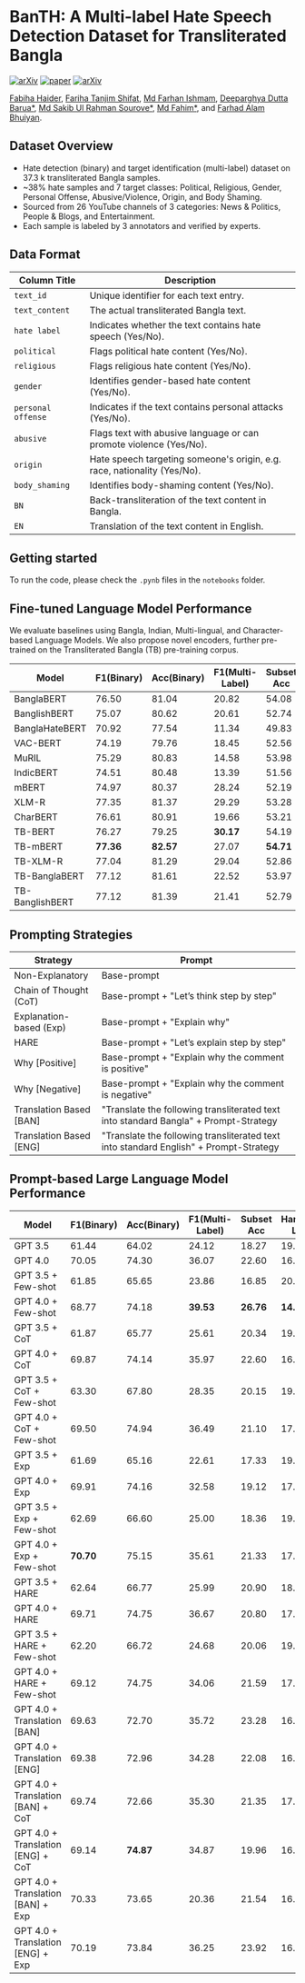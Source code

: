 # BanTH: A Multi-label Hate Speech Detection Dataset for Transliterated Bangla

[![arXiv](https://img.shields.io/badge/arXiv-2410.13281-b31b1b.svg?logo=arxiv)](https://arxiv.org/abs/2410.13281)
[![paper](https://img.shields.io/badge/Paper_Status-In--Review-yellow)](https://arxiv.org/abs/2410.13281)
[![arXiv](https://img.shields.io/badge/Code-farhanishmam/BanTH-blue?logo=GitHub)](https://github.com/farhanishmam/BanTH)

[Fabiha Haider](https://github.com/FabihaHaider),
[Fariha Tanjim Shifat](https://github.com/fariha6412),
[Md Farhan Ishmam](https://farhanishmam.github.io/),
[Deeparghya Dutta Barua*](https://github.com/arg274), 
[Md Sakib Ul Rahman Sourove*](https://github.com/souroveskb), 
[Md Fahim*](https://github.com/md-fahim/), and
[Farhad Alam Bhuiyan](https://github.com/pdfarhad).

## Dataset Overview
- Hate detection (binary) and target identification (multi-label) dataset on 37.3 k transliterated Bangla samples.
- ~38% hate samples and 7 target classes: Political, Religious, Gender, Personal Offense, Abusive/Violence, Origin, and Body Shaming.
- Sourced from 26 YouTube channels of 3 categories: News & Politics, People & Blogs, and Entertainment.
- Each sample is labeled by 3 annotators and verified by experts.

## Data Format

| **Column Title**             | **Description**                                  |
|----------------------------|------------------------------------------------|
| `text_id`                  | Unique identifier for each text entry.         |
| `text_content`             | The actual transliterated Bangla text.        |
| `hate label`               | Indicates whether the text contains hate speech (Yes/No). |
| `political`              | Flags political hate content (Yes/No). |
| `religious`          | Flags religious hate content (Yes/No). |
| `gender`                   | Identifies gender-based hate content (Yes/No). |
| `personal offense`         | Indicates if the text contains personal attacks (Yes/No). |
| `abusive`                  | Flags text with abusive language or can promote violence (Yes/No).   |
| `origin`                   | Hate speech targeting someone's origin, e.g. race, nationality (Yes/No).   |
| `body_shaming`             | Identifies body-shaming content (Yes/No).      |
| `BN`   | Back-transliteration of the text content in Bangla. |
| `EN`      | Translation of the text content in English.       |

## Getting started

To run the code, please check the `.pynb` files in the `notebooks` folder.

## Fine-tuned Language Model Performance
We evaluate baselines using Bangla, Indian, Multi-lingual, and Character-based Language Models. We also propose novel encoders, further pre-trained on the Transliterated Bangla (TB) pre-training corpus.

|Model           | F1(Binary) | Acc(Binary) | F1(Multi-Label) | Subset Acc | Hamming Loss |
|-----------------|----------|----------|----------|----------|----------|
| BanglaBERT      | 76.50    | 81.04    | 20.82    | 54.08    | 7.26     |
| BanglishBERT    | 75.07    | 80.62    | 20.61    | 52.74    | 7.42     |
| BanglaHateBERT  | 70.92    | 77.54    | 11.34    | 49.83    | 7.97     |
| VAC-BERT        | 74.19    | 79.76    | 18.45    | 52.56    | 7.50     |
| MuRIL    | 75.29    | 80.83    | 14.58    | 53.98    | 7.55     |
| IndicBERT| 74.51    | 80.48    | 13.39    | 51.56    | 7.88     |
| mBERT    | 74.97    | 80.37    | 28.24    | 52.19    | 7.78     |
| XLM-R    | 77.35    | 81.37    | 29.29    | 53.28    | 7.23     |
| CharBERT  | 76.61    | 80.91    | 19.66    | 53.21    | 7.44     |
| TB-BERT           | 76.27    | 79.25    | **30.17**| 54.19    | **7.18** |
| TB-mBERT          | **77.36**| **82.57**| 27.07    | **54.71**| 7.28     |
| TB-XLM-R          | 77.04    | 81.29    | 29.04    | 52.86    | 7.26     |
| TB-BanglaBERT     | 77.12    | 81.61    | 22.52    | 53.97    | 7.37     |
| TB-BanglishBERT   | 77.12    | 81.39    | 21.41    | 52.79    | 7.42     |

## Prompting Strategies

| Strategy               | Prompt                                                                                       |
|-------------------------------|----------------------------------------------------------------------------------------------|
| Non-Explanatory               | Base-prompt                                                                                  |
| Chain of Thought (CoT)        | Base-prompt + "Let’s think step by step"                                                     |
| Explanation-based (Exp)       | Base-prompt + "Explain why"                                                                  |
| HARE                          | Base-prompt + "Let’s explain step by step"                                                   |
| Why [Positive]                | Base-prompt + "Explain why the comment is positive"                                          |
| Why [Negative]                | Base-prompt + "Explain why the comment is negative"                                          |
| Translation Based [BAN]       | "Translate the following transliterated text into standard Bangla" + Prompt-Strategy         |
| Translation Based [ENG]       | "Translate the following transliterated text into standard English" + Prompt-Strategy        |

## Prompt-based Large Language Model Performance
|Model           | F1(Binary) | Acc(Binary) | F1(Multi-Label) | Subset Acc | Hamming Loss |
|----------------------------|----------|----------|----------|----------|----------|
| GPT 3.5                    | 61.44    | 64.02    | 24.12    | 18.27    | 19.77    |
| GPT 4.0                    | 70.05    | 74.30    | 36.07    | 22.60    | 16.91    |
| GPT 3.5 + Few-shot         | 61.85    | 65.65    | 23.86    | 16.85    | 20.36    |
| GPT 4.0 + Few-shot         | 68.77    | 74.18    | **39.53**| **26.76**| **14.16**|
| GPT 3.5 + CoT              | 61.87    | 65.77    | 25.61    | 20.34    | 19.28    |
| GPT 4.0 + CoT              | 69.87    | 74.14    | 35.97    | 22.60    | 16.64    |
| GPT 3.5 + CoT + Few-shot   | 63.30    | 67.80    | 28.35    | 20.15    | 19.15    |
| GPT 4.0 + CoT + Few-shot   | 69.50    | 74.94    | 36.49    | 21.10    | 17.36    |
| GPT 3.5 + Exp              | 61.69    | 65.16    | 22.61    | 17.33    | 19.84    |
| GPT 4.0 + Exp              | 69.91    | 74.16    | 32.58    | 19.12    | 17.94    |
| GPT 3.5 + Exp + Few-shot   | 62.69    | 66.60    | 25.00    | 18.36    | 19.57    |
| GPT 4.0 + Exp + Few-shot   | **70.70**| 75.15    | 35.61    | 21.33    | 17.15    |
| GPT 3.5 + HARE             | 62.64    | 66.77    | 25.99    | 20.90    | 18.94    |
| GPT 4.0 + HARE             | 69.71    | 74.75    | 36.67    | 20.80    | 17.10    |
| GPT 3.5 + HARE + Few-shot  | 62.20    | 66.72    | 24.68    | 20.06    | 19.96    |
| GPT 4.0 + HARE + Few-shot  | 69.12    | 74.75    | 34.06    | 21.59    | 17.37    |
| GPT 4.0 + Translation [BAN]        | 69.63    | 72.70    | 35.72    | 23.28    | 16.73    |
| GPT 4.0 + Translation [ENG]        | 69.38    | 72.96    | 34.28    | 22.08    | 16.91    |
| GPT 4.0 + Translation [BAN] + CoT  | 69.74    | 72.66    | 35.30    | 21.35    | 17.61    |
| GPT 4.0 + Translation [ENG] + CoT  | 69.14    | **74.87**    | 34.87| 19.96    | 16.91    |
| GPT 4.0 + Translation [BAN] + Exp  | 70.33    | 73.65    | 20.36    | 21.54    | 16.46    |
| GPT 4.0 + Translation [ENG] + Exp  | 70.19    | 73.84    | 36.25    | 23.92    | 16.23    |







